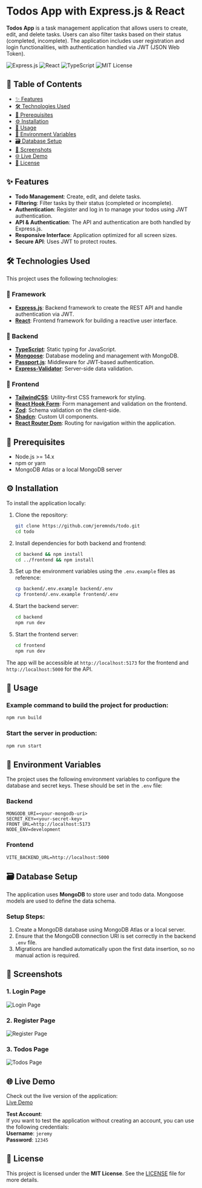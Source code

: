 # Todos App with Express.js & React

**Todos App** is a task management application that allows users to create, edit, and delete tasks. Users can also filter tasks based on their status (completed, incomplete). The application includes user registration and login functionalities, with authentication handled via JWT (JSON Web Token).

![Express.js](https://img.shields.io/badge/Express.js-4.x-green)
![React](https://img.shields.io/badge/React-18.x-blue)
![TypeScript](https://img.shields.io/badge/TypeScript-4.x-3178C6)
![MIT License](https://img.shields.io/badge/License-MIT-green)

## 📑 Table of Contents

- [✨ Features](#-features)
- [🛠 Technologies Used](#-technologies-used)
- [🔧️ Prerequisites](#️-prerequisites)
- [⚙️ Installation](#️-installation)
- [🚀 Usage](#-usage)
- [🔐 Environment Variables](#-environment-variables)
- [🗃️ Database Setup](#️-database-setup)
- [📸 Screenshots](#-screenshots)
- [🌐 Live Demo](#-live-demo)
- [📄 License](#-license)

## ✨ Features

- **Todo Management**: Create, edit, and delete tasks.
- **Filtering**: Filter tasks by their status (completed or incomplete).
- **Authentication**: Register and log in to manage your todos using JWT authentication.
- **API & Authentication**: The API and authentication are both handled by Express.js.
- **Responsive Interface**: Application optimized for all screen sizes.
- **Secure API**: Uses JWT to protect routes.

## 🛠 Technologies Used

This project uses the following technologies:

### 🧩 Framework

- **[Express.js](https://expressjs.com/)**: Backend framework to create the REST API and handle authentication via JWT.
- **[React](https://reactjs.org/)**: Frontend framework for building a reactive user interface.

### 🔗 Backend

- **[TypeScript](https://www.typescriptlang.org/)**: Static typing for JavaScript.
- **[Mongoose](https://mongoosejs.com/)**: Database modeling and management with MongoDB.
- **[Passport.js](http://www.passportjs.org/)**: Middleware for JWT-based authentication.
- **[Express-Validator](https://express-validator.github.io/)**: Server-side data validation.

### 🎨 Frontend

- **[TailwindCSS](https://tailwindcss.com/)**: Utility-first CSS framework for styling.
- **[React Hook Form](https://react-hook-form.com/)**: Form management and validation on the frontend.
- **[Zod](https://zod.dev/)**: Schema validation on the client-side.
- **[Shadcn](https://shadcn.dev/)**: Custom UI components.
- **[React Router Dom](https://reactrouter.com/)**: Routing for navigation within the application.

## 🔧️ Prerequisites

- Node.js >= 14.x
- npm or yarn
- MongoDB Atlas or a local MongoDB server

## ⚙️ Installation

To install the application locally:

1. Clone the repository:

   ```bash
   git clone https://github.com/jeremnds/todo.git
   cd todo
   ```

2. Install dependencies for both backend and frontend:

   ```bash
   cd backend && npm install
   cd ../frontend && npm install
   ```

3. Set up the environment variables using the `.env.example` files as reference:

   ```bash
   cp backend/.env.example backend/.env
   cp frontend/.env.example frontend/.env
   ```

4. Start the backend server:

   ```bash
   cd backend
   npm run dev
   ```

5. Start the frontend server:

   ```bash
   cd frontend
   npm run dev
   ```

The app will be accessible at `http://localhost:5173` for the frontend and `http://localhost:5000` for the API.

## 🚀 Usage

### Example command to build the project for production:

```bash
npm run build
```

### Start the server in production:

```bash
npm run start
```

## 🔐 Environment Variables

The project uses the following environment variables to configure the database and secret keys. These should be set in the `.env` file:

### Backend

```plaintext
MONGODB_URI=<your-mongodb-uri>
SECRET_KEY=<your-secret-key>
FRONT_URL=http://localhost:5173
NODE_ENV=development
```

### Frontend

```plaintext
VITE_BACKEND_URL=http://localhost:5000
```

## 🗃️ Database Setup

The application uses **MongoDB** to store user and todo data. Mongoose models are used to define the data schema.

### Setup Steps:

1. Create a MongoDB database using MongoDB Atlas or a local server.
2. Ensure that the MongoDB connection URI is set correctly in the backend `.env` file.
3. Migrations are handled automatically upon the first data insertion, so no manual action is required.

## 📸 Screenshots

### 1. Login Page

![Login Page](https://i.imgur.com/M9XsGf7.png)

### 2. Register Page

![Register Page](https://i.imgur.com/SSJhOa9.png)

### 3. Todos Page

![Todos Page](https://i.imgur.com/QRDRic9.png)

## 🌐 Live Demo

Check out the live version of the application:  
[Live Demo](https://todo-flame-one.vercel.app/)

**Test Account**:  
If you want to test the application without creating an account, you can use the following credentials:  
**Username**: `jeremy`  
**Password**: `12345`

## 📄 License

This project is licensed under the **MIT License**. See the [LICENSE](LICENSE) file for more details.
